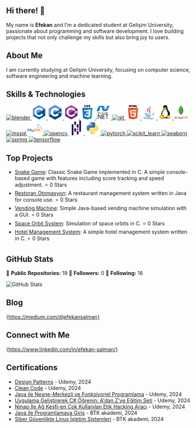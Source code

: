 ## Hi there! 👋

My name is **Efekan** and I'm a dedicated student at Gelişim University, passionate about programming and software development. I love building projects that not only challenge my skills but also bring joy to users.

## About Me

I am currently studying at Gelişim University, focusing on computer science, software engineering and machine learning. 

## Skills & Technologies

<p align="left"> <a href="https://www.blender.org/" target="_blank" rel="noreferrer"> <img src="https://download.blender.org/branding/community/blender_community_badge_white.svg" alt="blender" width="40" height="40"/> </a> <a href="https://www.cprogramming.com/" target="_blank" rel="noreferrer"> <img src="https://raw.githubusercontent.com/devicons/devicon/master/icons/c/c-original.svg" alt="c" width="40" height="40"/> </a> <a href="https://www.w3schools.com/cpp/" target="_blank" rel="noreferrer"> <img src="https://raw.githubusercontent.com/devicons/devicon/master/icons/cplusplus/cplusplus-original.svg" alt="cplusplus" width="40" height="40"/> </a> <a href="https://www.w3schools.com/cs/" target="_blank" rel="noreferrer"> <img src="https://raw.githubusercontent.com/devicons/devicon/master/icons/csharp/csharp-original.svg" alt="csharp" width="40" height="40"/> </a> <a href="https://www.w3schools.com/css/" target="_blank" rel="noreferrer"> <img src="https://raw.githubusercontent.com/devicons/devicon/master/icons/css3/css3-original-wordmark.svg" alt="css3" width="40" height="40"/> </a> <a href="https://dotnet.microsoft.com/" target="_blank" rel="noreferrer"> <img src="https://raw.githubusercontent.com/devicons/devicon/master/icons/dot-net/dot-net-original-wordmark.svg" alt="dotnet" width="40" height="40"/> </a> <a href="https://git-scm.com/" target="_blank" rel="noreferrer"> <img src="https://www.vectorlogo.zone/logos/git-scm/git-scm-icon.svg" alt="git" width="40" height="40"/> </a> <a href="https://www.w3.org/html/" target="_blank" rel="noreferrer"> <img src="https://raw.githubusercontent.com/devicons/devicon/master/icons/html5/html5-original-wordmark.svg" alt="html5" width="40" height="40"/> </a> <a href="https://www.java.com" target="_blank" rel="noreferrer"> <img src="https://raw.githubusercontent.com/devicons/devicon/master/icons/java/java-original.svg" alt="java" width="40" height="40"/> </a> <a href="https://www.linux.org/" target="_blank" rel="noreferrer"> <img src="https://raw.githubusercontent.com/devicons/devicon/master/icons/linux/linux-original.svg" alt="linux" width="40" height="40"/> </a> <a href="https://www.mongodb.com/" target="_blank" rel="noreferrer"> <img src="https://raw.githubusercontent.com/devicons/devicon/master/icons/mongodb/mongodb-original-wordmark.svg" alt="mongodb" width="40" height="40"/> </a> <a href="https://www.microsoft.com/en-us/sql-server" target="_blank" rel="noreferrer"> <img src="https://www.svgrepo.com/show/303229/microsoft-sql-server-logo.svg" alt="mssql" width="40" height="40"/> </a> <a href="https://www.mysql.com/" target="_blank" rel="noreferrer"> <img src="https://raw.githubusercontent.com/devicons/devicon/master/icons/mysql/mysql-original-wordmark.svg" alt="mysql" width="40" height="40"/> </a> <a href="https://opencv.org/" target="_blank" rel="noreferrer"> <img src="https://www.vectorlogo.zone/logos/opencv/opencv-icon.svg" alt="opencv" width="40" height="40"/> </a> <a href="https://pandas.pydata.org/" target="_blank" rel="noreferrer"> <img src="https://raw.githubusercontent.com/devicons/devicon/2ae2a900d2f041da66e950e4d48052658d850630/icons/pandas/pandas-original.svg" alt="pandas" width="40" height="40"/> </a> <a href="https://www.python.org" target="_blank" rel="noreferrer"> <img src="https://raw.githubusercontent.com/devicons/devicon/master/icons/python/python-original.svg" alt="python" width="40" height="40"/> </a> <a href="https://pytorch.org/" target="_blank" rel="noreferrer"> <img src="https://www.vectorlogo.zone/logos/pytorch/pytorch-icon.svg" alt="pytorch" width="40" height="40"/> </a> <a href="https://scikit-learn.org/" target="_blank" rel="noreferrer"> <img src="https://upload.wikimedia.org/wikipedia/commons/0/05/Scikit_learn_logo_small.svg" alt="scikit_learn" width="40" height="40"/> </a> <a href="https://seaborn.pydata.org/" target="_blank" rel="noreferrer"> <img src="https://seaborn.pydata.org/_images/logo-mark-lightbg.svg" alt="seaborn" width="40" height="40"/> </a> <a href="https://spring.io/" target="_blank" rel="noreferrer"> <img src="https://www.vectorlogo.zone/logos/springio/springio-icon.svg" alt="spring" width="40" height="40"/> </a> <a href="https://www.tensorflow.org" target="_blank" rel="noreferrer"> <img src="https://www.vectorlogo.zone/logos/tensorflow/tensorflow-icon.svg" alt="tensorflow" width="40" height="40"/> </a> </p>

## Top Projects

- [Snake Game](https://github.com/EfekanSalman/Snake-Game-): Classic Snake Game implemented in C. A simple console-based game with features including score tracking and speed adjustment. ⭐️ 0 Stars
- [Restoran Otomasyon](https://github.com/EfekanSalman/restoranOtomasyon): A restaurant management system written in Java for console use. ⭐️ 0 Stars
- [Vending Machine](https://github.com/EfekanSalman/Vending-Machine): Simple Java-based vending machine simulation with a GUI. ⭐️ 0 Stars
- [Space Orbit System](https://github.com/EfekanSalman/Space-Orbit-System): Simulation of space orbits in C. ⭐️ 0 Stars
- [Hotel Management System](https://github.com/EfekanSalman/-Hotel-Management-System-in-C): A simple hotel management system written in C. ⭐️ 0 Stars

## GitHub Stats

🔹 **Public Repositories:** 19
🔹 **Followers:** 0
🔹 **Following:** 16

![GitHub Stats](https://github-readme-stats.vercel.app/api?username=EfekanSalman&show_icons=true&theme=radical)

## Blog

{https://medium.com/@efekansalman}

## Connect with Me

{https://www.linkedin.com/in/efekan-salman/}

## Certifications

- [Design Patterns](https://www.udemy.com/certificate/UC-a2b829aa-8fa5-4bb9-b1aa-2a1bda7e9670/) - Udemy, 2024
- [Clean Code](https://udemy-certificate.s3.amazonaws.com/pdf/UC-f84c534d-5573-4fc7-8b72-19bee4e4b6ac.pdf) - Udemy, 2024
- [Java ile Nesne-Merkezli ve Fonksiyonel Programlama](https://www.udemy.com/certificate/UC-91a231ef-dc67-49e8-bb18-a055c124524f/) - Udemy, 2024
- [Uygulama Geliştirerek C# Öğrenin: A'dan Z'ye Eğitim Seti](https://www.udemy.com/certificate/UC-f632875d-16ac-4ef9-9e40-4b18a626244f/) - Udemy, 2024
- [Nmap İle Ağ Keşfi-en Çok Kullanılan Etik Hacking Aracı](https://www.udemy.com/certificate/UC-33f98ffe-4308-4e42-ada1-e34c150d72dd/) - Udemy, 2024
- [Java ile Programlamaya Giriş](https://www.btkakademi.gov.tr/portal/certificate/validate?certificateId=GoDfnkn4O8) - BTK akademi, 2024
- [Siber Güvenlikte Linux İşletim Sistemleri](https://www.btkakademi.gov.tr/portal/certificate/validate?certificateId=oJpS7d7VXl) - BTK akademi, 2024
